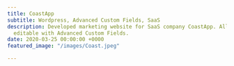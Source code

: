 ```yaml
---
title: CoastApp
subtitle: Wordpress, Advanced Custom Fields, SaaS
description: Developed marketing website for SaaS company CoastApp. All content is
  editable with Advanced Custom Fields.
date: 2020-03-25 00:00:00 +0000
featured_image: "/images/Coast.jpeg"

---
```

